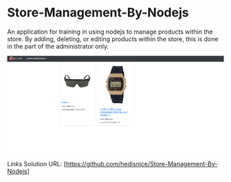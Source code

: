 # Store-Management-By-Nodejs

An application for training in using nodejs to manage products within the store. By adding, deleting, or editing products within the store, this is done in the part of the administrator only.

![Design preview](./design/desktop-preview.jpg)

Links Solution URL: [https://github.com/hedisnice/Store-Management-By-Nodejs]
